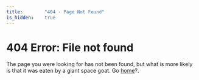 ```yaml
---
title:        "404 - Page Not Found"
is_hidden:    true
---
```


404 Error: File not found
=========================

The page you were looking for has not been found, but what is more likely is that it was eaten by a giant space goat. Go [home](/)?.
